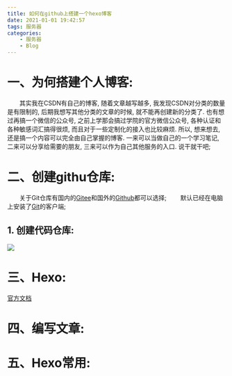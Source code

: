```yaml
---
title: 如何在github上搭建一个hexo博客
date: 2021-01-01 19:42:57
tags: 服务器
categories: 
    - 服务器
    - Blog
---
```


# 一、为何搭建个人博客:
&emsp;&emsp;其实我在CSDN有自己的博客, 随着文章越写越多, 我发现CSDN对分类的数量是有限制的, 后期我想写其他分类的文章的时候, 就不能再创建新的分类了. 也有想过再搞一个微信的公众号, 之前上学那会搞过学院的官方微信公众号, 各种认证和各种敏感词汇搞得很烦, 而且对于一些定制化的接入也比较麻烦. 所以, 想来想去, 还是搞一个内容可以完全由自己掌握的博客. 一来可以当做自己的一个学习笔记, 二来可以分享给需要的朋友, 三来可以作为自己其他服务的入口. 说干就干吧;

# 二、创建githu仓库:
&emsp;&emsp;关于Git仓库有国内的[Gitee](https://gitee.com/)和国外的[Github](https://github.com/)都可以选择; 
&emsp;&emsp;默认已经在电脑上安装了[Git](https://git-scm.com/)的客户端;

## 1. 创建代码仓库:
![](/source/_posts/create-Bolg-site/createRepository.png)



# 三、Hexo:
[官方文档](https://hexo.io/zh-cn/docs/)

# 四、编写文章:

# 五、Hexo常用: